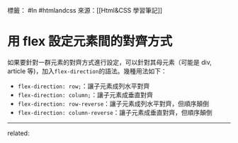 標籤： #ln #htmlandcss 
來源：[[Html&CSS 學習筆記]]

# 用 flex 設定元素間的對齊方式
如果要針對一群元素的對齊方式進行設定，可以針對其母元素（可能是 div, article 等)，加入`flex-direction`的語法。幾種用法如下：
- `flex-direction: row;`：讓子元素成列水平對齊
- `flex-direction: column;`：讓子元素成垂直對齊
- `flex-direction: row-reverse`：讓子元素成列水平對齊，但順序顛倒
- `flex-direction: column-reverse`：讓子元素成垂直對齊，但順序顛倒


---

related:
